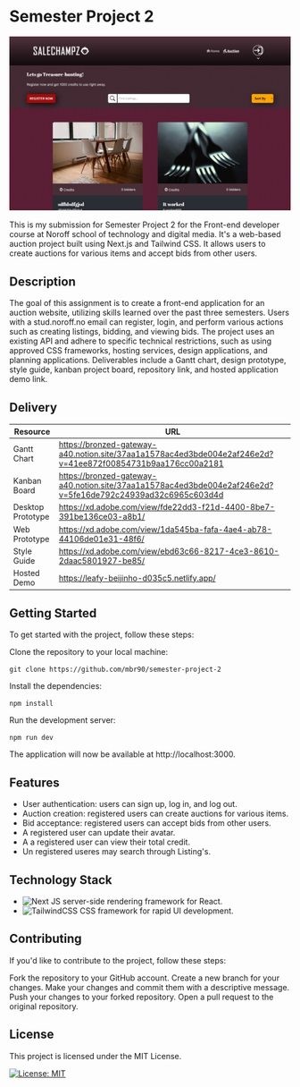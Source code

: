 # Semester Project 2
![image](https://github.com/mbr90/semester-project-2/blob/main/public/images/salechampzCard.jpg?raw=true)

This is my submission for Semester Project 2 for the Front-end developer course at Noroff school of technology and digital media. 
It's a web-based auction project built using Next.js and Tailwind CSS. It allows users to create auctions for various items and accept bids from other users.

## Description

The goal of this assignment is to create a front-end application for an auction website, utilizing skills learned over the past three semesters. Users with a stud.noroff.no email can register, login, and perform various actions such as creating listings, bidding, and viewing bids. The project uses an existing API and adhere to specific technical restrictions, such as using approved CSS frameworks, hosting services, design applications, and planning applications. Deliverables include a Gantt chart, design prototype, style guide, kanban project board, repository link, and hosted application demo link.


## Delivery

| Resource | URL |
|----------|-----|
|Gantt Chart|https://bronzed-gateway-a40.notion.site/37aa1a1578ac4ed3bde004e2af246e2d?v=41ee872f00854731b9aa176cc00a2181|
|Kanban Board|https://bronzed-gateway-a40.notion.site/37aa1a1578ac4ed3bde004e2af246e2d?v=5fe16de792c24939ad32c6965c603d4d|
|Desktop Prototype|https://xd.adobe.com/view/fde22dd3-f21d-4400-8be7-391be136ce03-a8b1/|
|Web Prototype|https://xd.adobe.com/view/1da545ba-fafa-4ae4-ab78-44106de01e31-48f6/|
|Style Guide|https://xd.adobe.com/view/ebd63c66-8217-4ce3-8610-2daac5801927-be85/|
|Hosted Demo|https://leafy-beijinho-d035c5.netlify.app/|

## Getting Started

To get started with the project, follow these steps:

Clone the repository to your local machine:

    git clone https://github.com/mbr90/semester-project-2

Install the dependencies:

    npm install

Run the development server:

    npm run dev

The application will now be available at http://localhost:3000.

## Features

*  User authentication: users can sign up, log in, and log out.
*  Auction creation: registered users can create auctions for various items.
*  Bid acceptance: registered users can accept bids from other users.
*  A registered user can update their avatar.
*  A a registered user can view their total credit.
*  Un registered useres may search through Listing's.
 
## Technology Stack

*  ![Next JS](https://img.shields.io/badge/Next-black?style=for-the-badge&logo=next.js&logoColor=white) server-side rendering framework for React. 
*  ![TailwindCSS](https://img.shields.io/badge/tailwindcss-%2338B2AC.svg?style=for-the-badge&logo=tailwind-css&logoColor=white) CSS framework for rapid UI development.







## Contributing

If you'd like to contribute to the project, follow these steps:

  Fork the repository to your GitHub account.
  Create a new branch for your changes.
  Make your changes and commit them with a descriptive message.
  Push your changes to your forked repository.
  Open a pull request to the original repository.
    
    
## License

  This project is licensed under the MIT License.
  
[![License: MIT](https://img.shields.io/badge/License-MIT-yellow.svg)](https://opensource.org/licenses/MIT)






